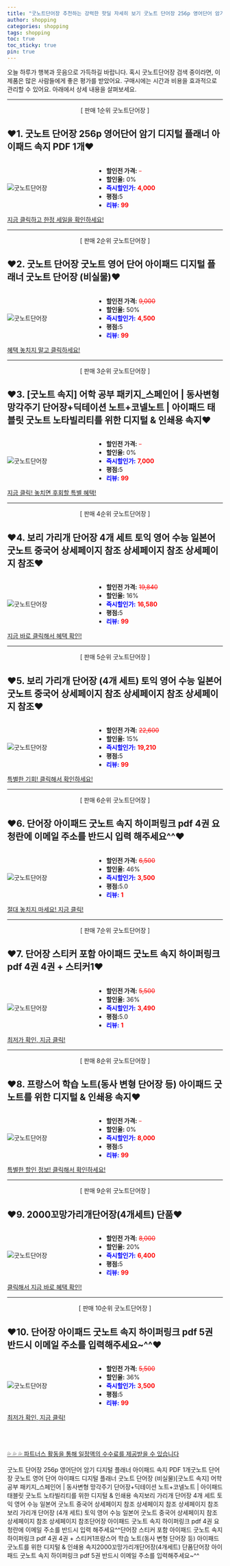```yaml
---
title: "굿노트단어장 추천하는 강력한 핫딜 자세히 보기 굿노트 단어장 256p 영어단어 암기"
author: shopping
categories: shopping
tags: shopping
toc: true
toc_sticky: true
pin: true
---
```

오늘 하루가 행복과 웃음으로 가득하길 바랍니다. 혹시 굿노트단어장 검색 중이라면, 이 제품은 많은 사람들에게 좋은 평가를 받았어요. 구매시에는 시간과 비용을 효과적으로 관리할 수 있어요. 아래에서 상세 내용을 살펴보세요.

---
<p class="toplist" style="margin: 0 auto; display: block; width: fit-content;">[ 판매 1순위 굿노트단어장 ]</p>

<h2><strong>❤️1. 굿노트 단어장 256p 영어단어 암기 디지털 플래너 아이패드 속지 PDF 1개❤️</strong></h2>

<div style="display: flex; align-items: center;">
    <div style="flex: 0.4;">
        <img src="https://thumbnail7.coupangcdn.com/thumbnails/remote/230x230ex/image/vendor_inventory/d154/774884576c2803ee8810521ef55a4d509c7e5153f71a7fbaff1b39b46d61.png" alt="굿노트단어장" style="max-width: 100%;">
    </div>
    <div style="flex: 0.6; margin-left: 10px;">
        <ul>
            <li><strong>할인전 가격:</strong> <del style="color: red;">-</del></li>
            <li><strong>할인율:</strong> 0%</li>
            <li><span style='color:blue'><strong>즉시할인가:</strong></span> <span style='color:red'><strong>4,000</strong></span></li>
            <li><strong>평점:</strong>5</li>
            <li><span style='color:blue'><strong>리뷰:</strong></span> <span style='color:red'><strong>99</strong></span></li>
        </ul>
    </div>
</div>
<div class="center">
    <a href="https://William4Davisa.github.io?lptag=AF9450613&subid=githubio&pageKey=7637027343&traceid=V0-153&itemId=20281798637&vendorItemId=87368345061" class="myButton">
        지금 클릭하고 한정 세일을 확인하세요!
    </a>
</div>


---
<p class="toplist" style="margin: 0 auto; display: block; width: fit-content;">[ 판매 2순위 굿노트단어장 ]</p>

<h2><strong>❤️2. 굿노트 단어장 굿노트 영어 단어 아이패드 디지털 플래너 굿노트 단어장 (비실물)❤️</strong></h2>

<div style="display: flex; align-items: center;">
    <div style="flex: 0.4;">
        <img src="https://thumbnail7.coupangcdn.com/thumbnails/remote/230x230ex/image/vendor_inventory/2786/4d7161d5a641c66c26aff0e4b3bb80018cd7ed8aa0997e108fd63702c2fe.jpeg" alt="굿노트단어장" style="max-width: 100%;">
    </div>
    <div style="flex: 0.6; margin-left: 10px;">
        <ul>
            <li><strong>할인전 가격:</strong> <del style="color: red;">9,000</del></li>
            <li><strong>할인율:</strong> 50%</li>
            <li><span style='color:blue'><strong>즉시할인가:</strong></span> <span style='color:red'><strong>4,500</strong></span></li>
            <li><strong>평점:</strong>5</li>
            <li><span style='color:blue'><strong>리뷰:</strong></span> <span style='color:red'><strong>99</strong></span></li>
        </ul>
    </div>
</div>
<div class="center">
    <a href="https://William4Davisa.github.io?lptag=AF9450613&subid=githubio&pageKey=6005391215&traceid=V0-153&itemId=10881844203&vendorItemId=78161743757" class="myButton">
        혜택 놓치지 말고 클릭하세요!
    </a>
</div>


---
<p class="toplist" style="margin: 0 auto; display: block; width: fit-content;">[ 판매 3순위 굿노트단어장 ]</p>

<h2><strong>❤️3. [굿노트 속지] 어학 공부 패키지_스페인어 | 동사변형 망각주기 단어장+딕테이션 노트+코넬노트 | 아이패드 태블릿 굿노트 노타빌리티를 위한 디지털 & 인쇄용 속지❤️</strong></h2>

<div style="display: flex; align-items: center;">
    <div style="flex: 0.4;">
        <img src="https://thumbnail8.coupangcdn.com/thumbnails/remote/230x230ex/image/vendor_inventory/fb73/90d1cc9fef70e0281dc3e39f1459c848cc11b629b65c4cd8b52c70336d41.jpeg" alt="굿노트단어장" style="max-width: 100%;">
    </div>
    <div style="flex: 0.6; margin-left: 10px;">
        <ul>
            <li><strong>할인전 가격:</strong> <del style="color: red;">-</del></li>
            <li><strong>할인율:</strong> 0%</li>
            <li><span style='color:blue'><strong>즉시할인가:</strong></span> <span style='color:red'><strong>7,000</strong></span></li>
            <li><strong>평점:</strong>5</li>
            <li><span style='color:blue'><strong>리뷰:</strong></span> <span style='color:red'><strong>99</strong></span></li>
        </ul>
    </div>
</div>
<div class="center">
    <a href="https://William4Davisa.github.io?lptag=AF9450613&subid=githubio&pageKey=7041071310&traceid=V0-153&itemId=17412505330&vendorItemId=84581822301" class="myButton">
        지금 클릭! 놓치면 후회할 특별 혜택!
    </a>
</div>


---
<p class="toplist" style="margin: 0 auto; display: block; width: fit-content;">[ 판매 4순위 굿노트단어장 ]</p>

<h2><strong>❤️4. 보리 가리개 단어장 4개 세트 토익 영어 수능 일본어 굿노트 중국어 상세페이지 참조 상세페이지 참조 상세페이지 참조❤️</strong></h2>

<div style="display: flex; align-items: center;">
    <div style="flex: 0.4;">
        <img src="https://thumbnail7.coupangcdn.com/thumbnails/remote/230x230ex/image/vendor_inventory/36ea/9de95b0052fa63f6a16b477a82b4258e1df93c0c2b7b114a87f879768f65.png" alt="굿노트단어장" style="max-width: 100%;">
    </div>
    <div style="flex: 0.6; margin-left: 10px;">
        <ul>
            <li><strong>할인전 가격:</strong> <del style="color: red;">19,840</del></li>
            <li><strong>할인율:</strong> 16%</li>
            <li><span style='color:blue'><strong>즉시할인가:</strong></span> <span style='color:red'><strong>16,580</strong></span></li>
            <li><strong>평점:</strong>5</li>
            <li><span style='color:blue'><strong>리뷰:</strong></span> <span style='color:red'><strong>99</strong></span></li>
        </ul>
    </div>
</div>
<div class="center">
    <a href="https://William4Davisa.github.io?lptag=AF9450613&subid=githubio&pageKey=8093331016&traceid=V0-153&itemId=22866444124&vendorItemId=89901065264" class="myButton">
        지금 바로 클릭해서 혜택 확인!
    </a>
</div>


---
<p class="toplist" style="margin: 0 auto; display: block; width: fit-content;">[ 판매 5순위 굿노트단어장 ]</p>

<h2><strong>❤️5. 보리 가리개 단어장 (4개 세트) 토익 영어 수능 일본어 굿노트 중국어 상세페이지 참조 상세페이지 참조 상세페이지 참조❤️</strong></h2>

<div style="display: flex; align-items: center;">
    <div style="flex: 0.4;">
        <img src="https://thumbnail7.coupangcdn.com/thumbnails/remote/230x230ex/image/vendor_inventory/36ea/9de95b0052fa63f6a16b477a82b4258e1df93c0c2b7b114a87f879768f65.png" alt="굿노트단어장" style="max-width: 100%;">
    </div>
    <div style="flex: 0.6; margin-left: 10px;">
        <ul>
            <li><strong>할인전 가격:</strong> <del style="color: red;">22,600</del></li>
            <li><strong>할인율:</strong> 15%</li>
            <li><span style='color:blue'><strong>즉시할인가:</strong></span> <span style='color:red'><strong>19,210</strong></span></li>
            <li><strong>평점:</strong>5</li>
            <li><span style='color:blue'><strong>리뷰:</strong></span> <span style='color:red'><strong>99</strong></span></li>
        </ul>
    </div>
</div>
<div class="center">
    <a href="https://William4Davisa.github.io?lptag=AF9450613&subid=githubio&pageKey=7669389908&traceid=V0-153&itemId=20454937256&vendorItemId=89488147520" class="myButton">
        특별한 기회! 클릭해서 확인하세요!
    </a>
</div>


---
<p class="toplist" style="margin: 0 auto; display: block; width: fit-content;">[ 판매 6순위 굿노트단어장 ]</p>

<h2><strong>❤️6. 단어장 아이패드 굿노트 속지 하이퍼링크 pdf 4권 요청란에 이메일 주소를 반드시 입력 해주세요^^❤️</strong></h2>

<div style="display: flex; align-items: center;">
    <div style="flex: 0.4;">
        <img src="https://thumbnail8.coupangcdn.com/thumbnails/remote/230x230ex/image/vendor_inventory/fd3a/a87007da1b8a21ff5a2eb88a18878f7e077ffd8d4c02d5bedc027178e6b5.jpg" alt="굿노트단어장" style="max-width: 100%;">
    </div>
    <div style="flex: 0.6; margin-left: 10px;">
        <ul>
            <li><strong>할인전 가격:</strong> <del style="color: red;">6,500</del></li>
            <li><strong>할인율:</strong> 46%</li>
            <li><span style='color:blue'><strong>즉시할인가:</strong></span> <span style='color:red'><strong>3,500</strong></span></li>
            <li><strong>평점:</strong>5.0</li>
            <li><span style='color:blue'><strong>리뷰:</strong></span> <span style='color:red'><strong>1</strong></span></li>
        </ul>
    </div>
</div>
<div class="center">
    <a href="https://William4Davisa.github.io?lptag=AF9450613&subid=githubio&pageKey=6795141072&traceid=V0-153&itemId=16020946133&vendorItemId=83225359364" class="myButton">
        절대 놓치지 마세요! 지금 클릭!
    </a>
</div>


---
<p class="toplist" style="margin: 0 auto; display: block; width: fit-content;">[ 판매 7순위 굿노트단어장 ]</p>

<h2><strong>❤️7. 단어장 스티커 포함 아이패드 굿노트 속지 하이퍼링크 pdf 4권 4권 + 스티커1❤️</strong></h2>

<div style="display: flex; align-items: center;">
    <div style="flex: 0.4;">
        <img src="https://thumbnail9.coupangcdn.com/thumbnails/remote/230x230ex/image/vendor_inventory/3b74/1ce1536fee9f92cd1b98c72d82051b7e8b07d4f8be324000e04ce28426ba.png" alt="굿노트단어장" style="max-width: 100%;">
    </div>
    <div style="flex: 0.6; margin-left: 10px;">
        <ul>
            <li><strong>할인전 가격:</strong> <del style="color: red;">5,500</del></li>
            <li><strong>할인율:</strong> 36%</li>
            <li><span style='color:blue'><strong>즉시할인가:</strong></span> <span style='color:red'><strong>3,490</strong></span></li>
            <li><strong>평점:</strong>5.0</li>
            <li><span style='color:blue'><strong>리뷰:</strong></span> <span style='color:red'><strong>1</strong></span></li>
        </ul>
    </div>
</div>
<div class="center">
    <a href="https://William4Davisa.github.io?lptag=AF9450613&subid=githubio&pageKey=6535230925&traceid=V0-153&itemId=14529745275&vendorItemId=81772283347" class="myButton">
        최저가 확인, 지금 클릭!
    </a>
</div>


---
<p class="toplist" style="margin: 0 auto; display: block; width: fit-content;">[ 판매 8순위 굿노트단어장 ]</p>

<h2><strong>❤️8. 프랑스어 학습 노트(동사 변형 단어장 등) 아이패드 굿노트를 위한 디지털 & 인쇄용 속지❤️</strong></h2>

<div style="display: flex; align-items: center;">
    <div style="flex: 0.4;">
        <img src="https://thumbnail10.coupangcdn.com/thumbnails/remote/230x230ex/image/vendor_inventory/67a2/8bcbf06bdc1df955eb7314138d3279eeb0dbf46c465ab26de69c8d7e7f0a.jpeg" alt="굿노트단어장" style="max-width: 100%;">
    </div>
    <div style="flex: 0.6; margin-left: 10px;">
        <ul>
            <li><strong>할인전 가격:</strong> <del style="color: red;">-</del></li>
            <li><strong>할인율:</strong> 0%</li>
            <li><span style='color:blue'><strong>즉시할인가:</strong></span> <span style='color:red'><strong>8,000</strong></span></li>
            <li><strong>평점:</strong>5</li>
            <li><span style='color:blue'><strong>리뷰:</strong></span> <span style='color:red'><strong>99</strong></span></li>
        </ul>
    </div>
</div>
<div class="center">
    <a href="https://William4Davisa.github.io?lptag=AF9450613&subid=githubio&pageKey=7041073642&traceid=V0-153&itemId=17412516179&vendorItemId=84581833333" class="myButton">
        특별한 할인 정보! 클릭해서 확인하세요!
    </a>
</div>


---
<p class="toplist" style="margin: 0 auto; display: block; width: fit-content;">[ 판매 9순위 굿노트단어장 ]</p>

<h2><strong>❤️9. 2000꼬망가리개단어장(4개세트) 단품❤️</strong></h2>

<div style="display: flex; align-items: center;">
    <div style="flex: 0.4;">
        <img src="https://thumbnail10.coupangcdn.com/thumbnails/remote/230x230ex/image/vendor_inventory/6ec2/0a1740d287fa7f4ae83944be82131893453bcffa3b4944553c152c7b2910.jpg" alt="굿노트단어장" style="max-width: 100%;">
    </div>
    <div style="flex: 0.6; margin-left: 10px;">
        <ul>
            <li><strong>할인전 가격:</strong> <del style="color: red;">8,000</del></li>
            <li><strong>할인율:</strong> 20%</li>
            <li><span style='color:blue'><strong>즉시할인가:</strong></span> <span style='color:red'><strong>6,400</strong></span></li>
            <li><strong>평점:</strong>5</li>
            <li><span style='color:blue'><strong>리뷰:</strong></span> <span style='color:red'><strong>99</strong></span></li>
        </ul>
    </div>
</div>
<div class="center">
    <a href="https://William4Davisa.github.io?lptag=AF9450613&subid=githubio&pageKey=6181723412&traceid=V0-153&itemId=12142158054&vendorItemId=79413743775" class="myButton">
        클릭해서 지금 바로 혜택 확인!
    </a>
</div>


---
<p class="toplist" style="margin: 0 auto; display: block; width: fit-content;">[ 판매 10순위 굿노트단어장 ]</p>

<h2><strong>❤️10. 단어장 아이패드 굿노트 속지 하이퍼링크 pdf 5권 반드시 이메일 주소를 입력해주세요~^^❤️</strong></h2>

<div style="display: flex; align-items: center;">
    <div style="flex: 0.4;">
        <img src="https://thumbnail6.coupangcdn.com/thumbnails/remote/230x230ex/image/vendor_inventory/29b7/fbc8d1c605b6c27b3c2d3bdb6147d494550e2b941e639738155de06270e9.jpg" alt="굿노트단어장" style="max-width: 100%;">
    </div>
    <div style="flex: 0.6; margin-left: 10px;">
        <ul>
            <li><strong>할인전 가격:</strong> <del style="color: red;">5,500</del></li>
            <li><strong>할인율:</strong> 36%</li>
            <li><span style='color:blue'><strong>즉시할인가:</strong></span> <span style='color:red'><strong>3,500</strong></span></li>
            <li><strong>평점:</strong>5</li>
            <li><span style='color:blue'><strong>리뷰:</strong></span> <span style='color:red'><strong>99</strong></span></li>
        </ul>
    </div>
</div>
<div class="center">
    <a href="https://William4Davisa.github.io?lptag=AF9450613&subid=githubio&pageKey=6845506081&traceid=V0-153&itemId=16290618108&vendorItemId=83483079660" class="myButton">
        최저가 확인, 지금 클릭!
    </a>
</div>

<br><br><br>[💦 💦 💦 파트너스 활동을 통해 일정액의 수수료를 제공받을 수 있습니다](https://link.coupang.com/a/bcpT2c)<br><br>굿노트 단어장 256p 영어단어 암기 디지털 플래너 아이패드 속지 PDF 1개굿노트 단어장 굿노트 영어 단어 아이패드 디지털 플래너 굿노트 단어장 (비실물)[굿노트 속지] 어학 공부 패키지_스페인어 | 동사변형 망각주기 단어장+딕테이션 노트+코넬노트 | 아이패드 태블릿 굿노트 노타빌리티를 위한 디지털 & 인쇄용 속지보리 가리개 단어장 4개 세트 토익 영어 수능 일본어 굿노트 중국어 상세페이지 참조 상세페이지 참조 상세페이지 참조보리 가리개 단어장 (4개 세트) 토익 영어 수능 일본어 굿노트 중국어 상세페이지 참조 상세페이지 참조 상세페이지 참조단어장 아이패드 굿노트 속지 하이퍼링크 pdf 4권 요청란에 이메일 주소를 반드시 입력 해주세요^^단어장 스티커 포함 아이패드 굿노트 속지 하이퍼링크 pdf 4권 4권 + 스티커1프랑스어 학습 노트(동사 변형 단어장 등) 아이패드 굿노트를 위한 디지털 & 인쇄용 속지2000꼬망가리개단어장(4개세트) 단품단어장 아이패드 굿노트 속지 하이퍼링크 pdf 5권 반드시 이메일 주소를 입력해주세요~^^